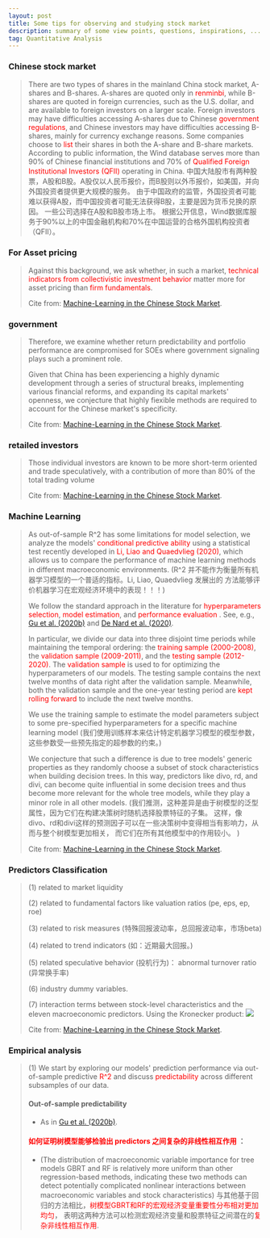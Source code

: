 ```yaml
---
layout: post 
title: Some tips for observing and studying stock market 
description: summary of some view points, questions, inspirations, ...   
tag: Quantitative Analysis
---
```


### Chinese stock market
>There are two types of shares in the mainland China stock market, A-shares and B-shares. A-shares are quoted
only in <font color=red>renminbi</font>, while B-shares are quoted in foreign currencies, such as the U.S. dollar, and are available to foreign
investors on a larger scale. Foreign investors may have difficulties accessing A-shares due to Chinese <font color=red>government
regulations</font>, and Chinese investors may have difficulties accessing B-shares, mainly for currency exchange reasons.
Some companies choose to <font color=red>list</font> their shares in both the A-share and B-share markets. 
>According to public information, the Wind database serves more than 90% of Chinese financial 
>institutions and 70% of <font color=red>Qualified Foreign Institutional
Investors (QFII)</font> operating in China.
>中国大陆股市有两种股票，A股和B股。A股仅以人民币报价，而B股则以外币报价，如美国，并向外国投资者提供更大规模的服务。
>由于中国政府的监管，外国投资者可能难以获得A股，而中国投资者可能无法获得B股，主要是因为货币兑换的原因。
>一些公司选择在A股和B股市场上市。
>根据公开信息，Wind数据库服务于90%以上的中国金融机构和70%在中国运营的合格外国机构投资者（QFII）。 


### For Asset pricing
>Against this background, we ask whether, in such a market, <font color=red> technical indicators from collectivistic investment behavior </font> 
>matter more for asset pricing than <font color=red>firm fundamentals</font>.
>
>Cite from: [Machine-Learning in the Chinese Stock Market](https://doi.org/10.1016/j.jfineco.2021.08.017).

### government
>Therefore, we examine whether return predictability and portfolio performance are compromised for SOEs 
>where government signaling plays such a prominent role.
>
>Given that China has been experiencing a highly dynamic development through a series of structural breaks, implementing various 
financial reforms, and expanding its capital markets' openness, we conjecture that highly 
fiexible methods are required to account for the Chinese market's specificity.
>
>Cite from: [Machine-Learning in the Chinese Stock Market](https://doi.org/10.1016/j.jfineco.2021.08.017).

### retailed investors
>Those individual investors are known to be more short-term oriented and trade speculatively, with
a contribution of more than 80% of the total trading volume
>
>Cite from: [Machine-Learning in the Chinese Stock Market](https://doi.org/10.1016/j.jfineco.2021.08.017).

### Machine Learning
> As out-of-sample R^2 has some limitations for model selection, 
> we analyze the models' <font color=red>conditional predictive ability</font> using a 
> statistical test recently developed in <font color=red>Li, Liao and Quaedvlieg (2020)</font>,
> which allows us to compare the performance of machine learning methods 
> in different macroeconomic environments. 
>(R^2 并不能作为衡量所有机器学习模型的一个普适的指标。Li, Liao, Quaedvlieg 发展出的
>方法能够评价机器学习在宏观经济环境中的表现！！！)   
>
> We follow the standard approach in the literature 
> for <font color=red>hyperparameters selection</font>, <font color=red>model estimation</font>, 
> and <font color=red> performance evaluation </font>. 
> See, e.g., [Gu et al. (2020b)](https://doi.org/10.1093/rfs/hhaa009) 
> and [De Nard et al. (2020)](https://doi.org/10.1002/for.2859).
>
> In particular, we divide our data into three disjoint time periods while
> maintaining the temporal ordering: 
> the <font color=red>training sample (2000-2008)</font>, the <font color=red>validation sample (2009-2011)</font>, and 
> the <font color=red>testing sample (2012-2020)</font>. 
> The <font color=red>validation sample</font> is used to for optimizing the hyperparameters of our models.
> The testing sample contains the next twelve months of data right after the validation sample. 
> Meanwhile, both the validation sample and the one-year testing period are <font color=red>kept rolling forward</font>
> to include the next twelve months.
>
> We use the training sample to estimate the model parameters subject to some
> pre-specified hyperparameters for a specific machine learning model 
> (我们使用训练样本来估计特定机器学习模型的模型参数，这些参数受一些预先指定的超参数的约束。)
>
> We conjecture that such a difference is due to tree models' generic properties as they randomly 
> choose a subset of stock characteristics when building decision trees. In this way, predictors 
> like divo, rd, and divi, can become quite influential in some decision trees and thus 
> become more relevant for the whole tree models, while they play a minor role in all other models.
> (我们推测，这种差异是由于树模型的泛型属性，因为它们在构建决策树时随机选择股票特征的子集。
> 这样，像divo、rd和divi这样的预测因子可以在一些决策树中变得相当有影响力，从而与整个树模型更加相关，
> 而它们在所有其他模型中的作用较小。 )
>
>Cite from: [Machine-Learning in the Chinese Stock Market](https://doi.org/10.1016/j.jfineco.2021.08.017).

### Predictors Classification
> (1) related to market liquidity
>
> (2) related to fundamental factors like valuation ratios (pe, eps, ep, roe)
>
> (3) related to risk measures (特殊回报波动率，总回报波动率，市场beta)
>
> (4) related to trend indicators (如：近期最大回报。)
>
> (5) related speculative behavior (投机行为)： abnormal turnover ratio (异常换手率)
>
> (6) industry dummy variables. 
>
> (7) interaction terms between stock-level characteristics and the eleven macroeconomic predictors.
> Using the Kronecker product:
>![](http://yangyuan16.github.io//images/posts/Quantitative_analysis/kron_predictors.jpg)
>
>Cite from: [Machine-Learning in the Chinese Stock Market](https://doi.org/10.1016/j.jfineco.2021.08.017).

### Empirical analysis
> (1) We start by exploring our models' prediction performance via out-of-sample
> predictive <font color=red>R^2</font> and discuss <font color =red>predictability</font> 
> across different subsamples of our data.
>
> #### Out-of-sample predictability
> * As in [Gu et al. (2020b)](https://doi.org/10.1093/rfs/hhaa009).
> #### <font color=red>如何证明树模型能够检验出 predictors 之间复杂的非线性相互作用 </font>：
> * (The distribution of macroeconomic variable importance for tree models GBRT and RF is relatively more 
uniform than other regression-based methods, indicating these two methods can detect potentially complicated 
nonlinear interactions between macroeconomic variables and stock characteristics)
与其他基于回归的方法相比，<font color=red>树模型GBRT和RF的宏观经济变量重要性分布相对更加均匀</font>，
表明这两种方法可以检测宏观经济变量和股票特征之间潜在的<font color=red>复杂非线性相互作用</font>.
>
>
>